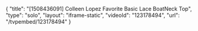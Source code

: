 {
    "title": "[1508436091] Colleen Lopez Favorite Basic Lace BoatNeck Top",
    "type": "solo",
    "layout": "iframe-static",
    "videoId": "123178494",
    "url": "\/tvpembed\/123178494"
}